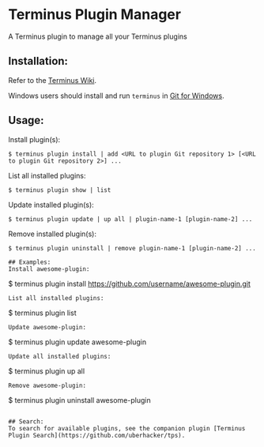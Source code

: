 # Terminus Plugin Manager

A Terminus plugin to manage all your Terminus plugins

## Installation:

Refer to the [Terminus Wiki](https://github.com/pantheon-systems/terminus/wiki/Plugins).

Windows users should install and run `terminus` in [Git for Windows](https://git-for-windows.github.io/).

## Usage:
Install plugin(s):
```
$ terminus plugin install | add <URL to plugin Git repository 1> [<URL to plugin Git repository 2>] ...
```
List all installed plugins:
```
$ terminus plugin show | list
```
Update installed plugin(s):
```
$ terminus plugin update | up all | plugin-name-1 [plugin-name-2] ...
```
Remove installed plugin(s):
```
$ terminus plugin uninstall | remove plugin-name-1 [plugin-name-2] ...

## Examples:
Install awesome-plugin:
```
$ terminus plugin install https://github.com/username/awesome-plugin.git
```
List all installed plugins:
```
$ terminus plugin list
```
Update awesome-plugin:
```
$ terminus plugin update awesome-plugin
```
Update all installed plugins:
```
$ terminus plugin up all
```
Remove awesome-plugin:
```
$ terminus plugin uninstall awesome-plugin
```

## Search:
To search for available plugins, see the companion plugin [Terminus Plugin Search](https://github.com/uberhacker/tps).
